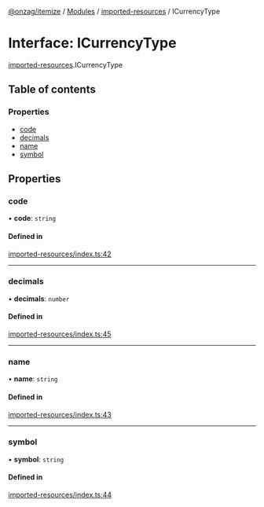[@onzag/itemize](../README.md) / [Modules](../modules.md) / [imported-resources](../modules/imported_resources.md) / ICurrencyType

# Interface: ICurrencyType

[imported-resources](../modules/imported_resources.md).ICurrencyType

## Table of contents

### Properties

- [code](imported_resources.ICurrencyType.md#code)
- [decimals](imported_resources.ICurrencyType.md#decimals)
- [name](imported_resources.ICurrencyType.md#name)
- [symbol](imported_resources.ICurrencyType.md#symbol)

## Properties

### code

• **code**: `string`

#### Defined in

[imported-resources/index.ts:42](https://github.com/onzag/itemize/blob/a24376ed/imported-resources/index.ts#L42)

___

### decimals

• **decimals**: `number`

#### Defined in

[imported-resources/index.ts:45](https://github.com/onzag/itemize/blob/a24376ed/imported-resources/index.ts#L45)

___

### name

• **name**: `string`

#### Defined in

[imported-resources/index.ts:43](https://github.com/onzag/itemize/blob/a24376ed/imported-resources/index.ts#L43)

___

### symbol

• **symbol**: `string`

#### Defined in

[imported-resources/index.ts:44](https://github.com/onzag/itemize/blob/a24376ed/imported-resources/index.ts#L44)
